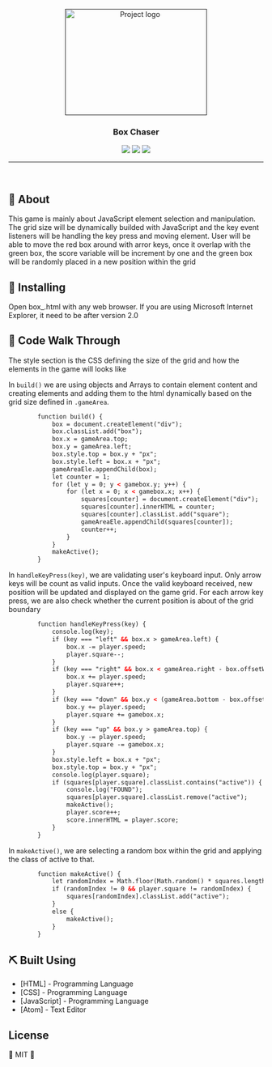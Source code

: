 <p align="center">
    <a href="" rel="noopener">
 <img height= 210 width = 280 src="https://user-images.githubusercontent.com/32112516/61998159-3fe67c80-b09b-11e9-83ca-e4091389fb68.png" alt="Project logo"></a>

<h3 align="center">Box Chaser</h3>

<div align="center">

  <img src="https://img.shields.io/badge/license-MIT-yellow.svg?style=flat-square">
  <img src="https://img.shields.io/badge/downloads-0k-yellow.svg?style=flat-square">
  <img src="https://img.shields.io/badge/build-passing-yellow.svg?style=flat-square">

</div>

---

<p align="center">
    <br> 
</p>

## 🧐 About 
This game is mainly about JavaScript element selection and manipulation. The grid size will be dynamically builded with JavaScript and the key event listeners will be handling the key press and moving element. User will be able to move the red box around with arror keys, once it overlap with the green box, the score variable will be increment by one and the green box will be randomly placed in a new position within the grid

## 🏁 Installing

Open box_.html with any web browser. If you are using Microsoft Internet Explorer, it need to be after version 2.0

## 🎈 Code Walk Through

The style section is the CSS defining the size of the grid and how the elements in the game will looks like


In `build()` we are using objects and Arrays to contain element content and creating elements and adding them to the html dynamically based on the grid size defined in `.gameArea`.

```html
        function build() {
            box = document.createElement("div");
            box.classList.add("box");
            box.x = gameArea.top;
            box.y = gameArea.left;
            box.style.top = box.y + "px";
            box.style.left = box.x + "px";
            gameAreaEle.appendChild(box);
            let counter = 1;
            for (let y = 0; y < gamebox.y; y++) {
                for (let x = 0; x < gamebox.x; x++) {
                    squares[counter] = document.createElement("div");
                    squares[counter].innerHTML = counter;
                    squares[counter].classList.add("square");
                    gameAreaEle.appendChild(squares[counter]);
                    counter++;
                }
            }
            makeActive();
        }
```


In `handleKeyPress(key)`, we are validating user's keyboard input. Only arrow keys will be count as valid inputs. Once the valid keyboard received, new position will be updated and displayed on the game grid. For each arrow key press, we are also check whether the current position is about of the grid boundary
```html
        function handleKeyPress(key) {
            console.log(key);
            if (key === "left" && box.x > gameArea.left) {
                box.x -= player.speed;
                player.square--;
            }
            if (key === "right" && box.x < gameArea.right - box.offsetWidth) {
                box.x += player.speed;
                player.square++;
            }
            if (key === "down" && box.y < (gameArea.bottom - box.offsetHeight)) {
                box.y += player.speed;
                player.square += gamebox.x;
            }
            if (key === "up" && box.y > gameArea.top) {
                box.y -= player.speed;
                player.square -= gamebox.x;
            }
            box.style.left = box.x + "px";
            box.style.top = box.y + "px";
            console.log(player.square);
            if (squares[player.square].classList.contains("active")) {
                console.log("FOUND");
                squares[player.square].classList.remove("active");
                makeActive();
                player.score++;
                score.innerHTML = player.score;
            }
        }
```
In `makeActive()`, we are selecting a random box within the grid and applying the class of active to that.
```html
        function makeActive() {
            let randomIndex = Math.floor(Math.random() * squares.length);
            if (randomIndex != 0 && player.square != randomIndex) {
                squares[randomIndex].classList.add("active");
            }
            else {
                makeActive();
            }
        }
```


## ⛏️ Built Using <a name = "built_using"></a>
- [HTML] - Programming Language
- [CSS] - Programming Language
- [JavaScript] - Programming Language
- [Atom] - Text Editor

## License

🌱 MIT 🌱
